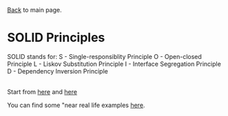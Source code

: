 [Back](../README.md) to main page.

# SOLID Principles

SOLID stands for:
S - Single-responsiblity Principle
O - Open-closed Principle
L - Liskov Substitution Principle
I - Interface Segregation Principle
D - Dependency Inversion Principle
<br/><br/>

Start from [here](https://www.baeldung.com/solid-principles) and [here](https://www.digitalocean.com/community/conceptual_articles/s-o-l-i-d-the-first-five-principles-of-object-oriented-design) <br/>

You can find some "near real life examples [here](https://betterprogramming.pub/solid-principles-with-almost-real-life-examples-in-java-b292a4e2c18b).
